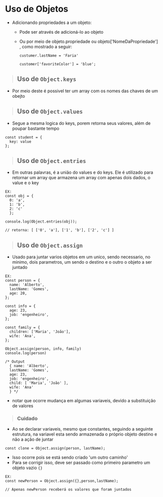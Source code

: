 # Uso de Objetos 

* Adicionando propriedades a um objeto:
  * Pode ser através de adicioná-lo ao objeto
  * Ou por meio de objeto.propriedade ou objeto['NomeDaPropriedade'] , como mostrado a seguir:

    ```
    custumer.lastName = 'Faria' 

    customer['favoriteColor'] = 'blue';
    ```

> ## Uso de `Object.keys`

* Por meio deste é possivel ter um array com os nomes das chaves de um obejto


> ## Uso de `Object.values`
* Segue a mesma logica do keys, porem retorna seus valores, além de poupar bastante tempo
```
const student = {
  key: value
};
```

> ## Uso de `Object.entries`
* Em outras palavras, é a união do values e do keys. Ele é utilizado para retornar um array que armazena um array com apenas dois dados, o value e o key
```
EX:
const obj = { 
  0: 'a', 
  1: 'b', 
  2: 'c' 
  };

console.log(Object.entries(obj)); 

// retorna: [ ['0', 'a'], ['1', 'b'], ['2', 'c'] ]
```
> ## Uso de `Object.assign`
* Usado para juntar varios objetos em um unico, sendo necessario, no minimo, dois parametros, um sendo o destino e o outro o objeto a ser juntado
```
EX:
const person = {
  name: 'Alberto',
  lastName: 'Gomes',
  age: 20,
};

const info = {
  age: 23,
  job: 'engenheiro',
};

const family = {
  children: ['Maria', 'João'],
  wife: 'Ana',
};

Object.assign(person, info, family)
console.log(person)

/* Output
  { name: 'Alberto',
  lastName: 'Gomes',
  age: 23,
  job: 'engenheiro',
  child: [ 'Maria', 'João' ],
  wife: 'Ana'
  } */
```

* notar que ocorre mudança em algumas variaveis, devido a substituição de valores

> ### Cuidado
* Ao se declarar variaveis, mesmo que constantes, seguindo a seguinte estrutura, na variavel esta sendo armazenada o próprio objeto destino e não a ação de juntar
```
const clone = Object.assign(person, lastName);
```
* Isso ocorre pois se está sendo criado 'um outro caminho'
* Para se corrigir isso, deve ser passado como primeiro parametro um objeto vazio `{}`
```
EX:
const newPerson = Object.assign({},person,lastName);

// Apenas newPerson receberá os valores que foram juntados
```
